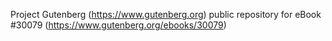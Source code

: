 Project Gutenberg (https://www.gutenberg.org) public repository for
eBook #30079 (https://www.gutenberg.org/ebooks/30079)
